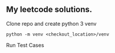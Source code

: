 ## My leetcode solutions.

Clone repo and create python 3 venv


    python -m venv <checkout_location>/venv


Run Test Cases